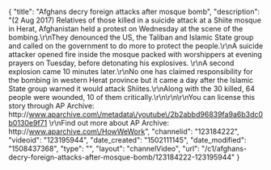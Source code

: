 {
    "title": "Afghans decry foreign attacks after mosque bomb",
    "description": "(2 Aug 2017) Relatives of those killed in a suicide attack at a Shiite mosque in Herat, Afghanistan held a protest on Wednesday at the scene of the bombing.\r\nThey denounced the US, the Taliban and Islamic State group and called on the government to do more to protect the people.\r\nA suicide attacker opened fire inside the mosque packed with worshippers at evening prayers on Tuesday, before detonating his explosives. \r\nA second explosion came 10 minutes later.\r\nNo one has claimed responsibility for the bombing in western Herat province but it came a day after the Islamic State group warned it would attack Shiites.\r\nAlong with the 30 killed, 64 people were wounded, 10 of them critically.\r\n\r\n\r\nYou can license this story through AP Archive: http:\/\/www.aparchive.com\/metadata\/youtube\/2b2abbd96839fa9a6b3dc0b0130e9f71 \r\nFind out more about AP Archive: http:\/\/www.aparchive.com\/HowWeWork",
    "channelid": "123184222",
    "videoid": "123195944",
    "date_created": "1502111145",
    "date_modified": "1508437368",
    "type": "",
    "layout": "channelVideo",
    "url": "\/c1\/afghans-decry-foreign-attacks-after-mosque-bomb\/123184222-123195944"
}